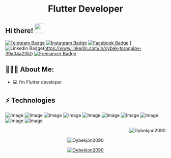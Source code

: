 <h1 align="center">Flutter Developer</h1>

## Hi there! <img src="https://raw.githubusercontent.com/aemmadi/aemmadi/master/wave.gif" width="30px">


[![Telegram Badge](https://img.shields.io/badge/@oybek_torakulov--2CA5E0?style=flat-square&logo=telegram&logoColor=white&link=https://t.me/torakulov_19)](https://t.me/torakulov_19) 
[![Instagram Badge](https://img.shields.io/badge/oybek_torakulov--E4405F?style=for-the-badge&logo=instagram&logoColor=white)](https://www.instagram.com/1_torakhulov_1/)
[![Facebook Badge](https://img.shields.io/badge/oybek_torakulov-1877F2?style=for-the-badge&logo=facebook&logoColor=white)](https://www.facebook.com/oybek.toraqulov.1)
[![Linkedin Badge](	https://img.shields.io/badge/oybek_torakulov-0077B5?style=for-the-badge&logo=linkedin&logoColor=white)(https://www.linkedin.com/in/oybek-toraqulov-39a04a235/) 
[![Freelancer Badge](	https://img.shields.io/badge/oybek_torakulov-29B2FE?style=for-the-badge&logo=Freelancer&logoColor=white)](https://www.freelancer.com./u/Torakhulov1)
  
<h2 align="left">👨🏻‍💻 About Me:</h2>

- :computer:  I’m Flutter developer


## ⚡ Technologies

![Image](https://img.shields.io/badge/Dart-0175C2?style=for-the-badge&logo=dart&logoColor=white)
![Image](https://img.shields.io/badge/C-00599C?style=for-the-badge&logo=c&logoColor=white)
![Image](https://img.shields.io/badge/MySQL-005C84?style=for-the-badge&logo=mysql&logoColor=white)
![Image](https://img.shields.io/badge/Git-F05032?style=for-the-badge&logo=git&logoColor=white)
![Image](https://img.shields.io/badge/Figma-F24E1E?style=for-the-badge&logo=figma&logoColor=white)
![Image](https://img.shields.io/badge/Visual_Studio_Code-0078D4?style=for-the-badge&logo=visual%20studio%20code&logoColor=white)
![Image](https://img.shields.io/badge/sublime_text-%23575757.svg?&style=for-the-badge&logo=sublime-text&logoColor=important)
![Image](https://img.shields.io/badge/Android_Studio-3DDC84?style=for-the-badge&logo=android-studio&logoColor=white)
![Image](https://img.shields.io/badge/Postman-FF6C37?style=for-the-badge&logo=Postman&logoColor=white)
![Image](https://img.shields.io/badge/MSI%20laptop-FF0000?style=for-the-badge&logo=msi&logoColor=white)

<p align="right"> <img src="https://github-readme-stats.vercel.app/api/top-langs/?username=Oybekjon2090&theme=dark" alt="Oybekjon2090" />

<p align="center"> <img src="https://github-readme-stats.vercel.app/api?username=Oybekjon2090&show_icons=true&theme=gotham" alt="Oybekjon2090" />

<p align="center"> <a href="https://github.com/ryo-ma/github-profile-trophy"><img src="https://github-profile-trophy.vercel.app/?username=Oybekjon2090&theme=onestar&row=1&margin-w=15&margin-h=15&no-bg=true" alt="Oybekjon2090" /></a> </p>
